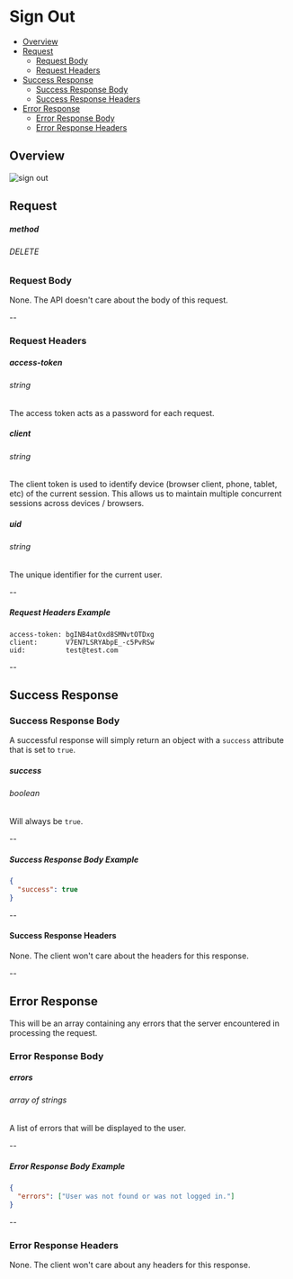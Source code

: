 # Sign Out

* [Overview](#overview)
* [Request](#request)
  * [Request Body](#request-body)
  * [Request Headers](#request-headers)
* [Success Response](#success-response)
  * [Success Response Body](#success-response-body)
  * [Success Response Headers](#success-response-headers)
* [Error Response](#error-response)
  * [Error Response Body](#error-response-body)
  * [Error Response Headers](#error-response-headers)

## Overview

![sign out](https://github.com/lynndylanhurley/redux-auth/raw/master/docs/images/diagram-sign-out.jpg)

## Request

##### method
###### DELETE

### Request Body

None. The API doesn't care about the body of this request.

--

### Request Headers

##### access-token
###### string
The access token acts as a password for each request.

##### client
###### string
The client token is used to identify device (browser client, phone, tablet, etc) of the current session. This allows us to maintain multiple concurrent sessions across devices / browsers.

##### uid
###### string
The unique identifier for the current user.

--

##### Request Headers Example

~~~
access-token: bgINB4atOxd8SMNvtOTDxg
client:       V7EN7LSRYAbpE_-c5PvRSw
uid:          test@test.com
~~~

--

## Success Response

### Success Response Body

A successful response will simply return an object with a `success` attribute that is set to `true`.

##### success
###### boolean
Will always be `true`.

--

##### Success Response Body Example

~~~json
{
  "success": true
}
~~~

--

#### Success Response Headers

None. The client won't care about the headers for this response.

--

## Error Response

This will be an array containing any errors that the server encountered in processing the request.

### Error Response Body

##### errors
###### array of strings

A list of errors that will be displayed to the user.

--

##### Error Response Body Example
~~~json
{
  "errors": ["User was not found or was not logged in."]
}
~~~

--

### Error Response Headers
None. The client won't care about any headers for this response.
